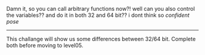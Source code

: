 Damn it, so you can call arbitrary functions now?! well can you also control the variables?? and do it in both 32 and 64 bit?? i dont think so *confident pose*

--------------------
This challange will show us some differences between 32/64 bit.
Complete both before moving to level05. 